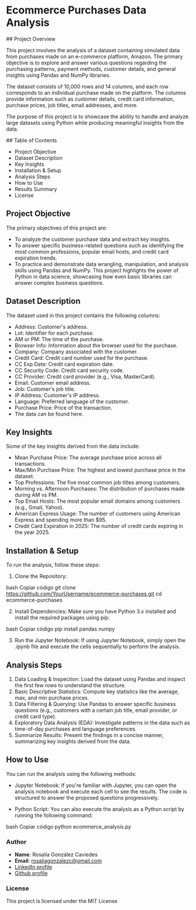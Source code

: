 
# Ecommerce Purchases Data Analysis

## Project Overview

This project involves the analysis of a dataset containing simulated data from purchases made on an e-commerce platform, Amazon. The primary objective is to explore and answer various questions regarding the purchasing patterns, payment methods, customer details, and general insights using Pandas and NumPy libraries.

The dataset consists of 10,000 rows and 14 columns, and each row corresponds to an individual purchase made on the platform. The columns provide information such as customer details, credit card information, purchase prices, job titles, email addresses, and more.

The purpose of this project is to showcase the ability to handle and analyze large datasets using Python while producing meaningful insights from the data.

## Table of Contents
- Project Objective
- Dataset Description
- Key Insights
- Installation & Setup
- Analysis Steps
- How to Use
- Results Summary
- License


## Project Objective

The primary objectives of this project are:

- To analyze the customer purchase data and extract key insights.
- To answer specific business-related questions such as identifying the most common professions, popular email hosts, and credit card expiration trends.
- To practice and demonstrate data wrangling, manipulation, and analysis skills using Pandas and NumPy.
This project highlights the power of Python in data science, showcasing how even basic libraries can answer complex business questions.

## Dataset Description
The dataset used in this project contains the following columns:

- Address: Customer's address.
- Lot: Identifier for each purchase.
- AM or PM: The time of the purchase.
- Browser Info: Information about the browser used for the purchase.
- Company: Company associated with the customer.
- Credit Card: Credit card number used for the purchase.
- CC Exp Date: Credit card expiration date.
- CC Security Code: Credit card security code.
- CC Provider: Credit card provider (e.g., Visa, MasterCard).
- Email: Customer email address.
- Job: Customer's job title.
- IP Address: Customer's IP address.
- Language: Preferred language of the customer.
- Purchase Price: Price of the transaction.
- The data can be found here.

## Key Insights
Some of the key insights derived from the data include:

- Mean Purchase Price: The average purchase price across all transactions.
- Max/Min Purchase Price: The highest and lowest purchase price in the dataset.
- Top Professions: The five most common job titles among customers.
- Morning vs. Afternoon Purchases: The distribution of purchases made during AM vs PM.
- Top Email Hosts: The most popular email domains among customers (e.g., Gmail, Yahoo).
- American Express Usage: The number of customers using American Express and spending more than $95.
- Credit Card Expiration in 2025: The number of credit cards expiring in the year 2025.

## Installation & Setup
To run the analysis, follow these steps:

1. Clone the Repository:

bash
Copiar código
git clone https://github.com/YourUsername/ecommerce-purchases.git
cd ecommerce-purchases

2. Install Dependencies: Make sure you have Python 3.x installed and install the required packages using pip:

bash
Copiar código
pip install pandas numpy

3. Run the Jupyter Notebook: If using Jupyter Notebook, simply open the .ipynb file and execute the cells sequentially to perform the analysis.

## Analysis Steps
1. Data Loading & Inspection: Load the dataset using Pandas and inspect the first few rows to understand the structure.
2. Basic Descriptive Statistics: Compute key statistics like the average, max, and min purchase prices.
3. Data Filtering & Querying: Use Pandas to answer specific business questions (e.g., customers with a certain job title, email provider, or credit card type).
4. Exploratory Data Analysis (EDA): Investigate patterns in the data such as time-of-day purchases and language preferences.
5. Summarize Results: Present the findings in a concise manner, summarizing key insights derived from the data.

## How to Use
You can run the analysis using the following methods:

- Jupyter Notebook: If you're familiar with Jupyter, you can open the analysis notebook and execute each cell to see the results. The code is structured to answer the proposed questions progressively.

- Python Script: You can also execute the analysis as a Python script by running the following command:

bash
Copiar código
python ecommerce_analysis.py

### Author
- **Name**: Rosalía González Caviedes
- **Email**: rosaliagonzalezc@gmail.com
- [LinkedIn profile](https://www.linkedin.com/in/rosaliagonzalezcaviedes/)
- [Github profile](https://github.com/liagcaviedes)

### License
This project is licensed under the MIT License 


 

